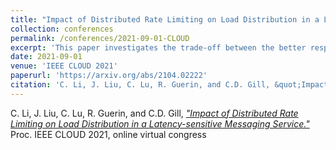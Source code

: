 ```yaml
---
title: "Impact of Distributed Rate Limiting on Load Distribution in a Latency-sensitive Messaging Service"
collection: conferences
permalink: /conferences/2021-09-01-CLOUD
excerpt: 'This paper investigates the trade-off between the better response time that load balancing affords from accessing more resources and the resulting increase in access delays when the resulting rate control function is also distributed'
date: 2021-09-01
venue: 'IEEE CLOUD 2021'
paperurl: 'https://arxiv.org/abs/2104.02222'
citation: 'C. Li, J. Liu, C. Lu, R. Guerin, and C.D. Gill, &quot;Impact of Distributed Rate Limiting on Load Distribution in a Latency-sensitive Messaging Service.&quot; Proc. IEEE CLOUD 2021, online virtual congress'
---
```


C. Li, J. Liu, C. Lu, R. Guerin, and C.D. Gill, [*"Impact of Distributed Rate Limiting on Load Distribution in a Latency-sensitive Messaging Service."*](https://arxiv.org/abs/2104.02222) 
 Proc. IEEE CLOUD 2021, online virtual congress